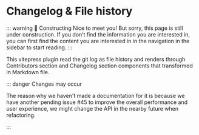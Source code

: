 # Changelog & File history <Badge type="tip" text="v1.28.0" />

::: warning 🚧 Constructing
Nice to meet you! But sorry, this page is still under construction. If you don’t find the information you are interested in, you can first find the content you are interested in in the navigation in the sidebar to start reading.
:::

This vitepress plugin read the git log as file history and renders through Contributors section and Changelog section components that transformed in Markdown file.

::: danger Changes may occur

The reason why we haven't made a documentation for it is because we have another pending issue #45 to improve the overall performance and user experience, we might change the API in the nearby future when refactoring.

:::
